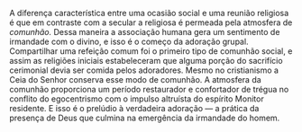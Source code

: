 ﻿A diferença característica entre uma ocasião social e uma reunião religiosa é que em contraste com a secular a religiosa é permeada pela atmosfera de *comunhão.* Dessa maneira a associação humana gera um sentimento de irmandade com o divino, e isso é o começo da adoração grupal. Compartilhar uma refeição comum foi o primeiro tipo de comunhão social, e assim as religiões iniciais estabeleceram que alguma porção do sacrifício cerimonial devia ser comida pelos adoradores. Mesmo no cristianismo a Ceia do Senhor conserva esse modo de comunhão. A atmosfera da comunhão proporciona um período restaurador e confortador de trégua  no conflito do egocentrismo com o impulso altruísta do espírito Monitor residente. E isso é o prelúdio à verdadeira adoração — a prática da presença de Deus que culmina na emergência da irmandade do homem.